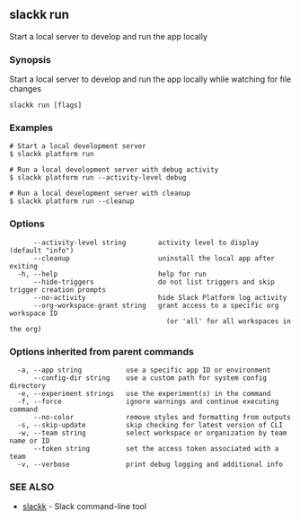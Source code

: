 ## slackk run

Start a local server to develop and run the app locally

### Synopsis

Start a local server to develop and run the app locally while watching for file changes

```
slackk run [flags]
```

### Examples

```
# Start a local development server
$ slackk platform run

# Run a local development server with debug activity
$ slackk platform run --activity-level debug

# Run a local development server with cleanup
$ slackk platform run --cleanup
```

### Options

```
      --activity-level string        activity level to display (default "info")
      --cleanup                      uninstall the local app after exiting
  -h, --help                         help for run
      --hide-triggers                do not list triggers and skip trigger creation prompts
      --no-activity                  hide Slack Platform log activity
      --org-workspace-grant string   grant access to a specific org workspace ID
                                       (or 'all' for all workspaces in the org)
```

### Options inherited from parent commands

```
  -a, --app string           use a specific app ID or environment
      --config-dir string    use a custom path for system config directory
  -e, --experiment strings   use the experiment(s) in the command
  -f, --force                ignore warnings and continue executing command
      --no-color             remove styles and formatting from outputs
  -s, --skip-update          skip checking for latest version of CLI
  -w, --team string          select workspace or organization by team name or ID
      --token string         set the access token associated with a team
  -v, --verbose              print debug logging and additional info
```

### SEE ALSO

* [slackk](slackk.md)	 - Slack command-line tool

